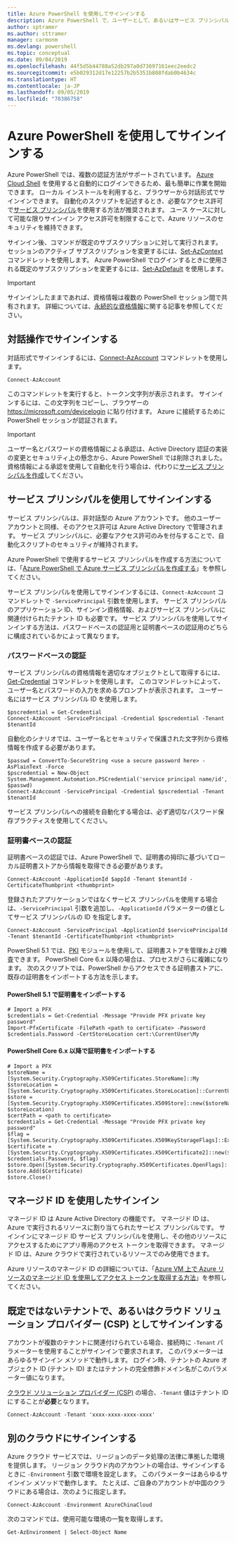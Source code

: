 ```yaml
---
title: Azure PowerShell を使用してサインインする
description: Azure PowerShell で、ユーザーとして、あるいはサービス プリンシパルまたは Azure リソースのマネージド ID を使用してサインインする方法。
author: sptramer
ms.author: sttramer
manager: carmonm
ms.devlang: powershell
ms.topic: conceptual
ms.date: 09/04/2019
ms.openlocfilehash: 44f5d5b44788a52db297a0d73697161eec2eedc2
ms.sourcegitcommit: e5b029312d17e12257b2b5351b808fdab0b4634c
ms.translationtype: HT
ms.contentlocale: ja-JP
ms.lasthandoff: 09/05/2019
ms.locfileid: "70386758"
---
```

# <a name="sign-in-with-azure-powershell"></a>Azure PowerShell を使用してサインインする

Azure PowerShell では、複数の認証方法がサポートされています。 [Azure Cloud Shell](/azure/cloud-shell/overview) を使用すると自動的にログインできるため、最も簡単に作業を開始できます。 ローカル インストールを利用すると、ブラウザーから対話形式でサインインできます。 自動化のスクリプトを記述するとき、必要なアクセス許可で[サービス プリンシパル](create-azure-service-principal-azureps.md)を使用する方法が推奨されます。 ユース ケースに対して可能な限りサインイン アクセス許可を制限することで、Azure リソースのセキュリティを維持できます。

サインイン後、コマンドが既定のサブスクリプションに対して実行されます。 セッションのアクティブ サブスクリプションを変更するには、[Set-AzContext](/powershell/module/az.accounts/set-azcontext) コマンドレットを使用します。 Azure PowerShell でログインするときに使用される既定のサブスクリプションを変更するには、[Set-AzDefault](/powershell/module/az.accounts/set-azdefault) を使用します。

> [!IMPORTANT]
>
> サインインしたままであれば、資格情報は複数の PowerShell セッション間で共有されます。
> 詳細については、[永続的な資格情報](context-persistence.md)に関する記事を参照してください。

## <a name="sign-in-interactively"></a>対話操作でサインインする

対話形式でサインインするには、[Connect-AzAccount](/powershell/module/az.accounts/connect-azaccount) コマンドレットを使用します。

```azurepowershell-interactive
Connect-AzAccount
```

このコマンドレットを実行すると、トークン文字列が表示されます。 サインインするには、この文字列をコピーし、ブラウザーの https://microsoft.com/devicelogin に貼り付けます。 Azure に接続するために PowerShell セッションが認証されます。

> [!IMPORTANT]
>
> ユーザー名とパスワードの資格情報による承認は、Active Directory 認証の実装の変更とセキュリティ上の懸念から、Azure PowerShell では削除されました。
> 資格情報による承認を使用して自動化を行う場合は、代わりに[サービス プリンシパルを作成](create-azure-service-principal-azureps.md)してください。

## <a name="sign-in-with-a-service-principal-a-namesp-signin"></a>サービス プリンシパルを使用してサインインする <a name="sp-signin"/>

サービス プリンシパルは、非対話型の Azure アカウントです。 他のユーザー アカウントと同様、そのアクセス許可は Azure Active Directory で管理されます。 サービス プリンシパルに、必要なアクセス許可のみを付与することで、自動化スクリプトのセキュリティが維持されます。

Azure PowerShell で使用するサービス プリンシパルを作成する方法については、「[Azure PowerShell で Azure サービス プリンシパルを作成する](create-azure-service-principal-azureps.md)」を参照してください。

サービス プリンシパルを使用してサインインするには、`Connect-AzAccount` コマンドレットで `-ServicePrincipal` 引数を使用します。 サービス プリンシパルのアプリケーション ID、サインイン資格情報、およびサービス プリンシパルに関連付けられたテナント ID も必要です。 サービス プリンシパルを使用してサインインする方法は、パスワードベースの認証用と証明書ベースの認証用のどちらに構成されているかによって異なります。

### <a name="password-based-authentication"></a>パスワードベースの認証

サービス プリンシパルの資格情報を適切なオブジェクトとして取得するには、[Get-Credential](/powershell/module/microsoft.powershell.security/get-credential) コマンドレットを使用します。 このコマンドレットによって、ユーザー名とパスワードの入力を求めるプロンプトが表示されます。 ユーザー名にはサービス プリンシパル ID を使用します。

```azurepowershell-interactive
$pscredential = Get-Credential
Connect-AzAccount -ServicePrincipal -Credential $pscredential -Tenant $tenantId
```

自動化のシナリオでは、ユーザー名とセキュリティで保護された文字列から資格情報を作成する必要があります。

```azurepowershell-interactive
$passwd = ConvertTo-SecureString <use a secure password here> -AsPlainText -Force
$pscredential = New-Object System.Management.Automation.PSCredential('service principal name/id', $passwd)
Connect-AzAccount -ServicePrincipal -Credential $pscredential -Tenant $tenantId
```

サービス プリンシパルへの接続を自動化する場合は、必ず適切なパスワード保存プラクティスを使用してください。

### <a name="certificate-based-authentication"></a>証明書ベースの認証

証明書ベースの認証では、Azure PowerShell で、証明書の拇印に基づいてローカル証明書ストアから情報を取得できる必要があります。

```azurepowershell-interactive
Connect-AzAccount -ApplicationId $appId -Tenant $tenantId -CertificateThumbprint <thumbprint>
```

登録されたアプリケーションではなくサービス プリンシパルを使用する場合は、`-ServicePrincipal` 引数を追加し、`-ApplicationId` パラメーターの値としてサービス プリンシパルの ID を指定します。

```azurepowershell-interactive
Connect-AzAccount -ServicePrincipal -ApplicationId $servicePrincipalId -Tenant $tenantId -CertificateThumbprint <thumbprint>
```

PowerShell 5.1 では、[PKI](/powershell/module/pkiclient) モジュールを使用して、証明書ストアを管理および検査できます。 PowerShell Core 6.x 以降の場合は、プロセスがさらに複雑になります。 次のスクリプトでは、PowerShell からアクセスできる証明書ストアに、既存の証明書をインポートする方法を示します。

#### <a name="import-a-certificate-in-powershell-51"></a>PowerShell 5.1 で証明書をインポートする

```azurepowershell-interactive
# Import a PFX
$credentials = Get-Credential -Message "Provide PFX private key password"
Import-PfxCertificate -FilePath <path to certificate> -Password $credentials.Password -CertStoreLocation cert:\CurrentUser\My
```

#### <a name="import-a-certificate-in-powershell-core-6x-and-later"></a>PowerShell Core 6.x 以降で証明書をインポートする

```azurepowershell-interactive
# Import a PFX
$storeName = [System.Security.Cryptography.X509Certificates.StoreName]::My 
$storeLocation = [System.Security.Cryptography.X509Certificates.StoreLocation]::CurrentUser 
$store = [System.Security.Cryptography.X509Certificates.X509Store]::new($storeName, $storeLocation) 
$certPath = <path to certificate>
$credentials = Get-Credential -Message "Provide PFX private key password"
$flag = [System.Security.Cryptography.X509Certificates.X509KeyStorageFlags]::Exportable 
$certificate = [System.Security.Cryptography.X509Certificates.X509Certificate2]::new($certPath, $credentials.Password, $flag) 
$store.Open([System.Security.Cryptography.X509Certificates.OpenFlags]::ReadWrite) 
$store.Add($Certificate) 
$store.Close()
```

## <a name="sign-in-using-a-managed-identity"></a>マネージド ID を使用したサインイン

マネージド ID は Azure Active Directory の機能です。 マネージド ID は、Azure で実行されるリソースに割り当てられたサービス プリンシパルです。 サインインにマネージド ID サービス プリンシパルを使用し、その他のリソースにアクセスするためにアプリ専用のアクセス トークンを取得できます。 マネージド ID は、Azure クラウドで実行されているリソースでのみ使用できます。

Azure リソースのマネージド ID の詳細については、「[Azure VM 上で Azure リソースのマネージド ID を使用してアクセス トークンを取得する方法](/azure/active-directory/managed-identities-azure-resources/how-to-use-vm-token)」を参照してください。

## <a name="sign-in-with-a-non-default-tenant-or-as-a-cloud-solution-provider-csp"></a>既定ではないテナントで、あるいはクラウド ソリューション プロバイダー (CSP) としてサインインする

アカウントが複数のテナントに関連付けられている場合、接続時に `-Tenant` パラメーターを使用することがサインインで要求されます。 このパラメーターはあらゆるサインイン メソッドで動作します。 ログイン時、テナントの Azure オブジェクト ID (テナント ID) またはテナントの完全修飾ドメイン名がこのパラメーター値になります。

[クラウド ソリューション プロバイダー (CSP)](https://azure.microsoft.com/offers/ms-azr-0145p/) の場合、`-Tenant` 値はテナント ID にすることが**必要**となります。

```azurepowershell-interactive
Connect-AzAccount -Tenant 'xxxx-xxxx-xxxx-xxxx'
```

## <a name="sign-in-to-another-cloud"></a>別のクラウドにサインインする

Azure クラウド サービスでは、リージョンのデータ処理の法律に準拠した環境を提供します。
リージョン クラウド内のアカウントの場合は、サインインするときに `-Environment` 引数で環境を設定します。
このパラメーターはあらゆるサインイン メソッドで動作します。 たとえば、ご自身のアカウントが中国のクラウドにある場合は、次のように指定します。

```azurepowershell-interactive
Connect-AzAccount -Environment AzureChinaCloud
```

次のコマンドでは、使用可能な環境の一覧を取得します。

```azurepowershell-interactive
Get-AzEnvironment | Select-Object Name
```
